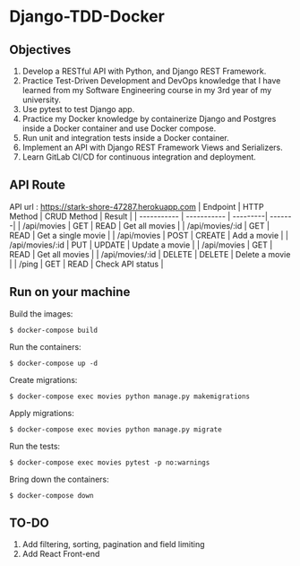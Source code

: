 # Django-TDD-Docker

## Objectives
1. Develop a RESTful API with Python, and Django REST Framework.
2. Practice Test-Driven Development and DevOps knowledge that I have learned from my Software Engineering course in my 3rd year of my university.
3. Use pytest to test Django app.
4. Practice my Docker knowledge by containerize Django and Postgres inside a Docker container and use Docker compose.
5. Run unit and integration tests inside a Docker container.
6. Implement an API with Django REST Framework Views and Serializers.
7. Learn GitLab CI/CD for continuous integration and deployment.

## API Route
API url : https://stark-shore-47287.herokuapp.com
| Endpoint | HTTP Method | CRUD Method | Result |
| ----------- | ----------- | ---------| -------|
| /api/movies | GET | READ | Get all movies |
| /api/movies/:id | GET | READ | Get a single movie |
| /api/movies | POST | CREATE | Add a movie |
| /api/movies/:id | PUT | UPDATE | Update a movie |
| /api/movies | GET | READ | Get all movies |
| /api/movies/:id | DELETE | DELETE | Delete a movie |
| /ping | GET | READ | Check API status |

## Run on your machine
Build the images:
```
$ docker-compose build
```
Run the containers:
```
$ docker-compose up -d
```
Create migrations:
```
$ docker-compose exec movies python manage.py makemigrations
```
Apply migrations:
```
$ docker-compose exec movies python manage.py migrate
```
Run the tests:
```
$ docker-compose exec movies pytest -p no:warnings
```
Bring down the containers:
```
$ docker-compose down
```

## TO-DO
1. Add filtering, sorting, pagination and field limiting
2. Add React Front-end
